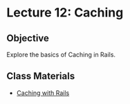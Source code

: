 Lecture 12: Caching
===================

Objective
---------

Explore the basics of Caching in Rails.

Class Materials
---------------

* [Caching with Rails](12.1-caching-with-rails.md)

